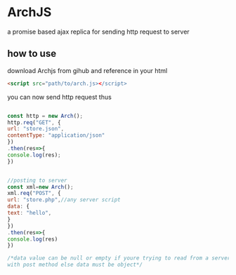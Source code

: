 # ArchJS
a promise based ajax replica for sending http request to server

## how to use
download Archjs from gihub and reference in your html
```html
<script src="path/to/arch.js></script>
```

you can now send http request thus

```javascript

const http = new Arch();
http.req("GET", {
url: "store.json",
contentType: "application/json"
})
.then(res=>{
console.log(res);
})


//posting to server
const xml=new Arch();
xml.req("POST", {
url: "store.php",//any server script
data: {
text: "hello",
}
})
.then(res=>{
console.log(res)
})

/*data value can be null or empty if youre trying to read from a server 
with post method else data must be object*/

```
